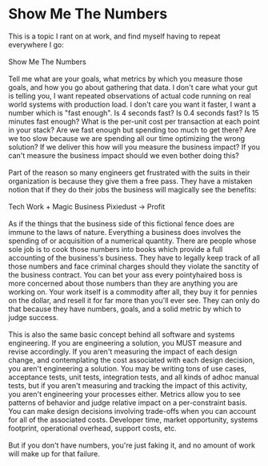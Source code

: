 Show Me The Numbers
===================

This is a topic I rant on at work, and find myself having to repeat everywhere I go:<br><br>  Show Me The Numbers<br><br>Tell me what are your goals, what metrics by which you measure those goals, and how you go about gathering that data. I don&#39;t care what your gut is telling you, I want repeated observations of actual code running on real world systems with production load. I don&#39;t care you want it faster, I want a number which is "fast enough". Is 4 seconds fast?  Is 0.4 seconds fast? Is 15 minutes fast enough?  What is the per-unit cost per transaction at each point in your stack?  Are we fast enough but spending too much to get there?  Are we too slow because we are spending all our time optimizing the wrong solution?  If we deliver this how will you measure the business impact?  If you can&#39;t measure the business impact should we even bother doing this?<br><br>Part of the reason so many engineers get frustrated with the suits in their organization is because they give them a free pass. They have a mistaken notion that if they do their jobs the business will magically see the benefits:<br><br>  Tech Work + Magic Business Pixiedust -> Profit<br><br>As if the things that the business side of this fictional fence does are immune to the laws of nature. Everything a business does involves the spending of or acquisition of a numerical quantity. There are people whose sole job is to cook those numbers into books which provide a full accounting of the business&#39;s business. They have to legally keep track of all those numbers and face criminal charges should they violate the sanctity of the business contract. You can bet your ass every pointyhaired boss is more concerned about those numbers than they are anything you are working on. Your work itself is a commodity after all, they buy it for pennies on the dollar, and resell it for far more than you&#39;ll ever see. They can only do that because they have numbers, goals, and a solid metric by which to judge success. <br><br>This is also the same basic concept behind all software and systems engineering. If you are engineering a solution, you MUST measure and revise accordingly.  If you aren&#39;t measuring the impact of each design change, and contemplating the cost associated with each design decision, you aren&#39;t engineering a solution. You may be writing tons of use cases, acceptance tests, unit tests, integration tests, and all kinds of adhoc manual tests, but if you aren&#39;t measuring and tracking the impact of this activity, you aren&#39;t engineering your processes either.  Metrics allow you to see patterns of behavior and judge relative impact on a per-constraint basis. You can make design decisions involving trade-offs when you can account for all of the associated costs. Developer time, market opportunity, systems footprint, operational overhead, support costs, etc. <br><br>But if you don&#39;t have numbers, you&#39;re just faking it, and no amount of work will make up for that failure. 